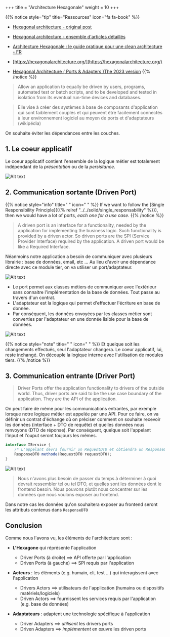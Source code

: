 +++
title = "Architecture Hexagonale"
weight = 10
+++

{{% notice style="tip" title="Ressources" icon="fa fa-book" %}}

- [Hexagonal architecture - original post](https://alistair.cockburn.us/hexagonal-architecture/)
- [Hexagonal architecture - ensemble d'articles détaillés](https://jmgarridopaz.github.io/content/articles.html)

- [Architecture Hexagonale : le guide pratique pour une clean architecture - FR](https://beyondxscratch.com/fr/2018/09/11/architecture-hexagonale-le-guide-pratique-pour-une-clean-architecture/)

- [https://hexagonalarchitecture.org/](https://hexagonalarchitecture.org/)
- [Hexagonal Architecture ( Ports & Adapters )The 2023 version](https://alistaircockburn.com/Hexagonal%20Budapest%2023-05-18.pdf)
  {{% /notice %}}

> Allow an application to equally be driven by users, programs, automated test or batch scripts, and to be developed and tested in isolation from its eventual run-time devices and databases.

> Elle vise à créer des systèmes à base de composants d'application qui sont faiblement couplés et qui peuvent être facilement connectés à leur environnement logiciel au moyen de ports et d'adaptateurs (wikipédia)

On souhaite éviter les dépendances entre les couches.

## 1. Le coeur applicatif

Le coeur applicatif contient l'ensemble de la logique métier est totalement indépendant de la _présentation_ ou de la _persistance_.

![Alt text](images/hexa1.png?width=15pc)

## 2. Communication sortante (Driven Port)

{{% notice style="info" title=" " icon=" " %}}
If we want to follow the [Single Responsibility Principle]({{% relref "../../solid/single_responsability" %}}), then we would have a lot of ports, _each one for a use case_.
{{% /notice %}}

> A driven port is an interface for a functionality, needed by the application for implementing the business logic. Such functionality is provided by a driven actor. So driven ports are the SPI (Service Provider Interface) required by the application. A driven port would be like a Required Interface.

Néanmoins notre application a besoin de communiquer avec plusieurs librairie : base de données, email, etc ...
Au lieu d'avoir une dépendance directe avec ce module tier, on va utiliser un port/adaptateur.

![Alt text](images/hexa2.png?width=30pc)

- Le port permet aux classes métiers de communiquer avec l'extérieur sans connaitre l'implémentation de la base de données. Tout passe au travers d'un contrat.
- L'adaptateur est la logique qui permet d'effectuer l'écriture en base de donnée.
- Par conséquent, les données envoyées par les classes métier sont converties par l'adaptateur en une donnée lisible pour la base de données.

![Alt text](images/hexa3.png?width=40pc)

{{% notice style="note" title=" " icon=" " %}}
Et quelque soit les changements effectués, seul l'adaptateur changera. Le coeur applicatif, lui, reste inchangé. On découple la logique interne avec l'utilisation de modules tiers.
{{% /notice %}}

## 3. Communication entrante (Driver Port)

> Driver Ports offer the application functionality to drivers of the outside world. Thus, driver ports are said to be the use case boundary of the application. They are the API of the application.

On peut faire de même pour les communications entrantes, par exemple lorsque notre logique métier est appelée par une API.
Pour ce faire, on va définir un contrat d'échange où on préciser comment on souhaite recevoir les données (interface + DTO de requête) et quelles données nous renvoyons (DTO de réponse). Par conséquent, quelque soit l'appelant l'input et l'ouput seront toujours les mêmes.

```java
interface IService {
    /* L'appelant devra fournir un RequestDTO et obtiendra un ResponseDTO */
    ResponseDTO methode(RequestDTO requestDTO);
}
```

![Alt text](images/hexa4.png)

> Nous n'avons plus besoin de passer du temps à déterminer à quoi devrait ressembler tel ou tel DTO, et quelles sont les données dont le frontend besoin. Nous pouvons plutôt nous concentrer sur les données que nous voulons exposer au frontend.

Dans notre cas les données qu'on souhaitera exposer au frontend seront les attributs contenus dans `ResponseDTO`

## Conclusion

Comme nous l'avons vu, les éléments de l'architecture sont :

- **L'Hexagone** qui réprésente l'application

  - Driver Ports (à droite) ==> API offerte par l'application
  - Driven Ports (à gauche) ==> SPI requis par l'application

- **Acteurs** : les éléments (e.g. humain, cli, test ...) qui interagissent avec l'application

  - Drivers Actors ==> utilisateurs de l'application (humains ou dispositifs matériels/logiciels)
  - Driven Actors ==> fournissent les services requis par l'application (e.g. base de données)

- **Adaptateurs** : adaptent une technologie spécifique à l'application
  - Driver Adapters ==> _utilisent_ les drivers ports
  - Driven Adapters ==> _implémentent_ en œuvre les driven ports
